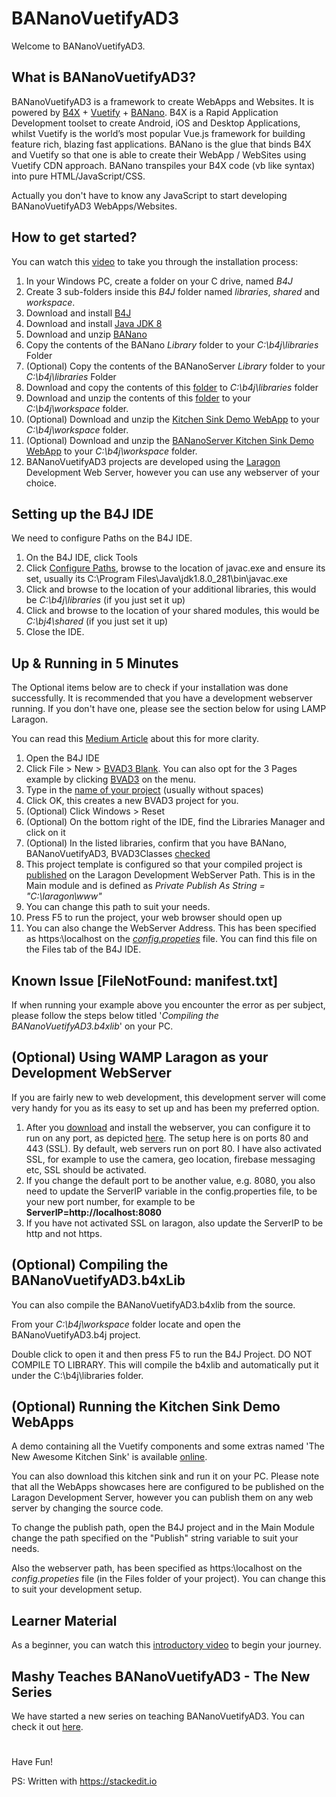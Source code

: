 # BANanoVuetifyAD3

Welcome to BANanoVuetifyAD3.

## What is BANanoVuetifyAD3?

BANanoVuetifyAD3 is a framework to create WebApps and Websites. It is powered by [B4X](https://www.b4x.com/) + [Vuetify](https://vuetifyjs.com/en/) + [BANano](https://www.b4x.com/android/forum/threads/banano-website-app-pwa-library-with-abstract-designer-support.99740/#content). B4X is a Rapid Application Development toolset to create Android, iOS and Desktop Applications, whilst Vuetify is the world’s most popular Vue.js framework for building feature rich, blazing fast applications. BANano is the glue that binds B4X and Vuetify so that one is able to create their WebApp / WebSites using Vuetify CDN approach. BANano transpiles your B4X code (vb like syntax) into pure HTML/JavaScript/CSS.

Actually you don't have to know any JavaScript to start developing BANanoVuetifyAD3 WebApps/Websites.

## How to get started?

You can watch this [video](https://youtu.be/jKG2HUO4YdA) to take you through the installation process:

1. In your Windows PC, create a folder on your C drive, named *B4J*
2. Create 3 sub-folders inside this *B4J* folder named *libraries*, *shared* and *workspace*.
3. Download and install [B4J](https://www.b4x.com/b4j.html)
4. Download and install [Java JDK 8](https://www.oracle.com/java/technologies/downloads/#java8)
5. Download and unzip [BANano](https://www.b4x.com/android/forum/threads/banano-website-app-pwa-library-with-abstract-designer-support.99740/#post-627764)
6. Copy the contents of the BANano *Library* folder to your *C:\b4j\libraries* Folder
7. (Optional) Copy the contents of the BANanoServer *Library* folder to your *C:\b4j\libraries* Folder
8. Download and copy the contents of this [folder](https://github.com/Mashiane/BANanoVuetifyAD3/tree/main/External%20Libraries) to *C:\b4j\libraries* folder
9. Download and unzip the contents of this [folder](https://github.com/Mashiane/BANanoVuetifyAD3/tree/main/Library) to your *C:\b4j\workspace* folder.
10. (Optional) Download and unzip the [Kitchen Sink Demo WebApp](https://github.com/Mashiane/BANanoVuetifyAD3/blob/main/BVAD3KitchenSink.zip) to your *C:\b4j\workspace* folder.
11. (Optional) Download and unzip the [BANanoServer Kitchen Sink Demo WebApp](https://github.com/Mashiane/BANanoVuetifyAD3/blob/main/BVAD3Server.zip) to your *C:\b4j\workspace* folder.
12. BANanoVuetifyAD3 projects are developed using the [Laragon](https://laragon.org/download/) Development Web Server, however you can use any webserver of your choice.

## Setting up the B4J IDE

We need to configure Paths on the B4J IDE.

1. On the B4J IDE, click Tools
2. Click [Configure Paths](https://github.com/Mashiane/BANanoVuetifyAD3/blob/main/PathsConfiguration.jpg), browse to the location of javac.exe and ensure its set, usually its C:\Program Files\Java\jdk1.8.0_281\bin\javac.exe
3. Click and browse to the location of your additional libraries, this would be *C:\b4j\libraries* (if you just set it up)
4. Click and browse to the location of your shared modules, this would be *C:\bj4\shared* (if you just set it up)
5. Close the IDE.

## Up & Running in 5 Minutes

The Optional items below are to check if your installation was done successfully. It is recommended that you have a development webserver running. If you don't have one, please see the section below for using LAMP Laragon.

You can read this [Medium Article](https://mbanga-anele.medium.com/up-running-with-vuetify-in-5-minutes-using-bananovuetifyad3-badde1c6b79b) about this for more clarity.

1. Open the B4J IDE
2. Click File > New > [BVAD3 Blank](https://github.com/Mashiane/BANanoVuetifyAD3/blob/main/BVAD3Blank.jpg). You can also opt for the 3 Pages example by clicking [BVAD3](https://https://github.com/Mashiane/BANanoVuetifyAD3/blob/main/3pagesexample.jpg) on the menu.
3. Type in the [name of your project](https://github.com/Mashiane/BANanoVuetifyAD3/blob/main/EnterProjectName.jpg) (usually without spaces)
4. Click OK, this creates a new BVAD3 project for you.
5. (Optional) Click Windows > Reset
6. (Optional) On the bottom right of the IDE, find the Libraries Manager and click on it
7. (Optional) In the listed libraries, confirm that you have BANano, BANanoVuetifyAD3, BVAD3Classes [checked](https://github.com/Mashiane/BANanoVuetifyAD3/blob/main/LibrariesManager.jpg)
8. This project template is configured so that your compiled project is [published](https://github.com/Mashiane/BANanoVuetifyAD3/blob/main/PublishPath.jpg) on the Laragon Development WebServer Path. This is in the Main module and is defined as *Private Publish As String = "C:\laragon\www"*
9. You can change this path to suit your needs.
10. Press F5 to run the project, your web browser should open up
11. You can also change the WebServer Address. This has been specified as https:\\localhost on the *[config.propeties](https://github.com/Mashiane/BANanoVuetifyAD3/blob/main/FilesManager.jpg)* file. You can find this file on the Files tab of the B4J IDE.

## Known Issue [FileNotFound: manifest.txt]

If when running your example above you encounter the error as per subject, please follow the steps below titled '*Compiling the BANanoVuetifyAD3.b4xlib*' on your PC.

## (Optional) Using WAMP Laragon as your Development WebServer

If you are fairly new to web development, this development server will come very handy for you as its easy to set up and has been my preferred option.

1. After you [download](https://https://github.com/leokhoa/laragon/releases/download/5.0.0/laragon-wamp.exe) and install the webserver, you can configure it to run on any port, as depicted [here](https://https://github.com/Mashiane/BANanoVuetifyAD3/blob/main/laragon2.jpg). The setup here is on ports 80 and 443 (SSL). By default, web servers run on port 80. I have also activated SSL, for example to use the camera, geo location, firebase messaging etc, SSL should be activated.
2. If you change the default port to be another value, e.g. 8080, you also need to update the ServerIP variable in the config.properties file, to be your new port number, for example to be **ServerIP=http://localhost:8080**
3. If you have not activated SSL on laragon, also update the ServerIP to be http and not https.

## (Optional) Compiling the BANanoVuetifyAD3.b4xLib

You can also compile the BANanoVuetifyAD3.b4xlib from the source.

From your *C:\b4j\workspace* folder locate and open the BANanoVuetifyAD3.b4j project.

Double click to open it and then press F5 to run the B4J Project. DO NOT COMPILE TO LIBRARY. This will compile the b4xlib and automatically put it under the C:\b4j\libraries folder.

## (Optional) Running the Kitchen Sink Demo WebApps

A demo containing all the Vuetify components and some extras named 'The New Awesome Kitchen Sink' is available [online](https://https://mashiane.github.io/BANanoVuetifyAD3/).

You can also download this kitchen sink and run it on your PC. Please note that all the WebApps showcases here are configured to be published on the Laragon Development Server, however you can publish them on any web server by changing the source code.

To change the publish path, open the B4J project and in the Main Module change the path specified on the "Publish" string variable to suit your  needs.

Also the webserver path, has been specified as https:\\localhost on the *config.propeties* file (in the Files folder of your project). You can change this to suit your development setup.

## Learner Material

As a beginner, you can watch this [introductory video](https://youtu.be/QQzPrfX1lQo) to begin your journey.

## Mashy Teaches BANanoVuetifyAD3 - The New Series

We have started a new series on teaching BANanoVuetifyAD3. You can check it out [here](https://www.b4x.com/android/forum/threads/mashy-teaches-webapp-website-development-with-bananovuetifyad3-the-new-series.132305/#content).

# 

Have Fun!

PS: Written with https://stackedit.io
